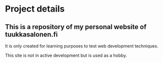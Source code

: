 # Project details

## This is a repository of my personal website of tuukkasalonen.fi
It is only created for learning purposes to test web development techniques.

This site is not in active development but is used as a hobby.